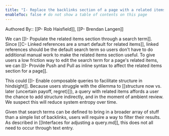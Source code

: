 ```yaml
---
title: "I- Replace the backlinks section of a page with a related items section"
enableToc: false # do not show a table of contents on this page
---
```


Authored By:: [[P- Rob Haisfield]], [[P- Brendan Langen]]


We can [[I- Populate the related items section through a search term]]. Since [[C- Linked references are a smart default for related items]], linked references should be the default search term so users don't have to do additional manual work to make the related items section useful. To give users a low friction way to edit the search term for a page's related items, we can [[I- Provide Push and Pull as inline syntax to affect the related items section for a page]].

This could [[I- Enable composable queries to facilitate structure in hindsight]]. Because users struggle with the dilemma to [[structure now vs. later (uncertain payoff, regret)]]), a query with related items affords a user the chance to add structure indirectly, and in the moment of ambient review. We suspect this will reduce system entropy over time.

Given that search terms can be defined to bring in a broader array of stuff than a simple list of backlinks, users will require a way to filter their results. As described in [[Interfaces for adjusting a query.md]], this does not all need to occur through text entry.
